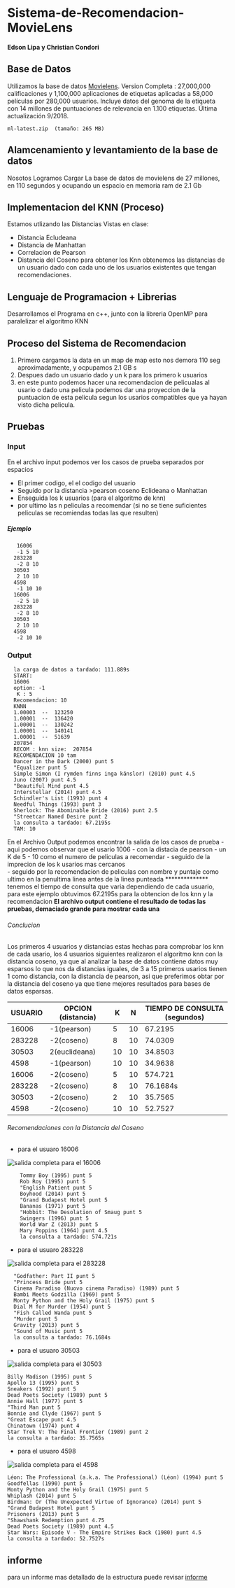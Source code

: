 # Sistema-de-Recomendacion-MovieLens
   **Edson Lipa y Christian Condori**
   
## Base de Datos
   Utilizamos la base de datos [Movielens](https://grouplens.org/datasets/movielens/latest/).
   Version Completa : 27,000,000 calificaciones y 1,100,000 aplicaciones de etiquetas aplicadas a 58,000 películas por 280,000 usuarios. Incluye datos del genoma de la etiqueta con 14 millones de puntuaciones de relevancia en 1.100 etiquetas. Última actualización 9/2018.

    ml-latest.zip  (tamaño: 265 MB)

## Alamcenamiento y levantamiento de la base de datos
   Nosotos Logramos Cargar La base de datos de movielens de 27 millones, en 110 segundos y ocupando un espacio en memoria ram de 2.1 Gb 
## Implementacion del KNN (Proceso)
  Estamos utlizando las Distancias Vistas en clase:
  - Distancia Ecludeana
  - Distancia de Manhattan
  - Correlacion de Pearson
  - Distancia del Coseno
  para obtener los Knn obtenemos las distancias de un usuario dado con cada uno de los usuarios existentes que tengan recomendaciones. 
## Lenguaje de Programacion + Librerias
Desarrollamos el Programa en c++, junto con la libreria OpenMP para paralelizar el algoritmo KNN
## Proceso del Sistema de Recomendacion
1. Primero cargamos la data en un map de map esto nos demora 110 seg aproximadamente, y ocpupamos 2.1 GB s 
1. Despues dado un usuario dado y un k para los primero k usuarios
1. en este punto podemos hacer una recomendacion de pelicualas al usario o dado una pelicula podemos dar una proyeccion de la puntuacion de esta pelicula segun los usarios compatibles que ya hayan visto dicha pelicula.
## Pruebas
### Input 
   En el archivo input podemos ver los casos de prueba separados por espacios
   - El primer codigo, el el codigo del usuario
   - Seguido por la distancia >pearson coseno Eclideana o Manhattan
   - Enseguida los k usuarios (para el algoritmo de knn)
   - por ultimo las  n peliculas a recomendar (si no se tiene suficientes peliculas se recomiendas todas las que resulten)
##### Ejemplo
       16006
       -1 5 10
      283228
       -2 8 10
      30503
       2 10 10
      4598
       -1 10 10
      16006
       -2 5 10
      283228
       -2 8 10
      30503
       2 10 10
      4598
       -2 10 10
### Output
      la carga de datos a tardado: 111.889s
      START: 
      16006
      option: -1
       K : 5
      Recomendacion: 10
      KNNN
      1.00003  --  123250
      1.00001  --  136420
      1.00001  --  130242
      1.00001  --  140141
      1.00001  --  51639
      207854
      RECOM : knn size:  207854
      RECOMENDACION 10 tam 
      Dancer in the Dark (2000) punt 5
      "Equalizer punt 5
      Simple Simon (I rymden finns inga känslor) (2010) punt 4.5
      Juno (2007) punt 4.5
      "Beautiful Mind punt 4.5
      Interstellar (2014) punt 4.5
      Schindler's List (1993) punt 4
      Needful Things (1993) punt 3
      Sherlock: The Abominable Bride (2016) punt 2.5
      "Streetcar Named Desire punt 2
      la consulta a tardado: 67.2195s
      TAM: 10

   En el Archivo Output podemos encontrar la salida de los casos de prueba
      - aqui podemos observar que el usario 1006
      - con la distacia de pearson 
      - un K de 5
      - 10 como el numero de peliculas a recomendar 
      - seguido de la imprecion de los k usarios mas cercanos      
      - seguido por la recomendacion de peliculas con nombre y puntaje
   como ultimo en la penultima linea antes de la linea punteada **************
   tenemos el tiempo de consulta que varia dependiendo de cada usuario, para este ejemplo obtuvimos 67.2195s para la obtencion de los knn y la recomendacion
   **El archivo output contiene el resultado de todas las pruebas, demaciado grande para mostrar cada una**
###### Conclucion
Los primeros 4 usuarios y distancias estas hechas para comprobar los knn de cada usario, los 4 usuarios siguientes realizaron el algoritmo knn con la distancia coseno, ya que al analizar la base de datos contiene datos muy esparsos lo que nos da distancias iguales, de 3 a 15 primeros usarios tienen 1 como distancia, con la distancia de pearson, asi que preferimos obtar por la distancia del coseno ya que tiene mejores resultados para bases de datos esparsas.

| USUARIO |OPCION (distancia)| K | N |TIEMPO DE CONSULTA (segundos)|
| ----- | ---- | ---- | ---- | ---- |
| 16006 | -1(pearson) | 5 | 10 | 67.2195|
| 283228 | -2(coseno) | 8 | 10 | 74.0309 |
| 30503 | 2(euclideana) | 10 | 10 | 34.8503 |
| 4598 | -1(pearson) |  10| 10 | 34.9638 |
| 16006 | -2(coseno) | 5 | 10 | 574.721 |
| 283228 | -2(coseno) | 8 | 10 | 76.1684s |
| 30503 | -2(coseno) | 2 | 10 | 35.7565 |
| 4598 | -2(coseno) | 10 | 10 | 52.7527 |
###### Recomendaciones con la Distancia del Coseno
- para el usuaro 16006

 ![salida completa para el 16006](images/16006.png)
   
        Tommy Boy (1995) punt 5
        Rob Roy (1995) punt 5
        "English Patient punt 5
        Boyhood (2014) punt 5
        "Grand Budapest Hotel punt 5
        Bananas (1971) punt 5
        "Hobbit: The Desolation of Smaug punt 5
        Swingers (1996) punt 5
        World War Z (2013) punt 5
        Mary Poppins (1964) punt 4.5
        la consulta a tardado: 574.721s

- para el usuaro 283228

 ![salida completa para el 283228](images/283228.png)
       
      "Godfather: Part II punt 5
      "Princess Bride punt 5
      Cinema Paradiso (Nuovo cinema Paradiso) (1989) punt 5
      Bambi Meets Godzilla (1969) punt 5
      Monty Python and the Holy Grail (1975) punt 5
      Dial M for Murder (1954) punt 5
      "Fish Called Wanda punt 5
      "Murder punt 5
      Gravity (2013) punt 5
      "Sound of Music punt 5
      la consulta a tardado: 76.1684s
      
- para el usuaro 30503

 ![salida completa para el 30503](images/30503.png)

    Billy Madison (1995) punt 5
    Apollo 13 (1995) punt 5
    Sneakers (1992) punt 5
    Dead Poets Society (1989) punt 5
    Annie Hall (1977) punt 5
    "Third Man punt 5
    Bonnie and Clyde (1967) punt 5
    "Great Escape punt 4.5
    Chinatown (1974) punt 4
    Star Trek V: The Final Frontier (1989) punt 2
    la consulta a tardado: 35.7565s


- para el usuaro 4598

 ![salida completa para el 4598](images/4598.png)
 
    Léon: The Professional (a.k.a. The Professional) (Léon) (1994) punt 5
    Goodfellas (1990) punt 5
    Monty Python and the Holy Grail (1975) punt 5
    Whiplash (2014) punt 5
    Birdman: Or (The Unexpected Virtue of Ignorance) (2014) punt 5
    "Grand Budapest Hotel punt 5
    Prisoners (2013) punt 5
    "Shawshank Redemption punt 4.75
    Dead Poets Society (1989) punt 4.5
    Star Wars: Episode V - The Empire Strikes Back (1980) punt 4.5
    la consulta a tardado: 52.7527s

   
## informe 
  para un informe mas detallado de la estructura puede revisar [ informe ](paper.pdf)
